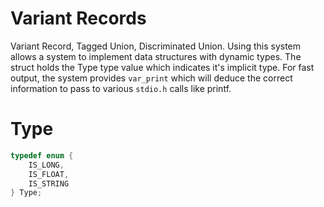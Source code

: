 Variant Records
===============
Variant Record, Tagged Union, Discriminated Union. Using this system allows a system to implement data structures with dynamic types. The struct holds the Type type value which indicates it's implicit type. For fast output, the system provides `var_print` which will deduce the correct information to pass to various `stdio.h` calls like printf.

Type
====
```c
typedef enum {
	IS_LONG,
	IS_FLOAT,
	IS_STRING
} Type;
```



